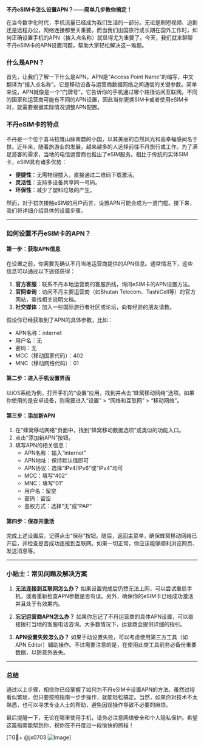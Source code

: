 **不丹eSIM卡怎么设置APN？——简单几步教你搞定！**

在当今数字化时代，手机流量已经成为我们生活的一部分。无论是刷短视频、追剧还是远程办公，网络连接都至关重要。而当我们出国旅行或长期在国外工作时，如何正确设置手机的APN（接入点名称）就显得尤为重要了。今天，我们就来聊聊不丹eSIM卡的APN设置问题，帮助大家轻松解决这一难题。

### 什么是APN？
首先，让我们了解一下什么是APN。APN是“Access Point Name”的缩写，中文翻译为“接入点名称”。它是移动设备与运营商数据网络之间通信的关键参数。简单来说，APN就像是一个“门牌号”，它告诉你的手机通过哪个路径访问互联网。不同的国家和运营商可能有不同的APN设置，因此当你更换SIM卡或者使用eSIM卡时，就需要根据实际情况调整APN配置。

### 不丹eSIM卡的特点
不丹是一个位于喜马拉雅山脉南麓的小国，以其美丽的自然风光和高幸福感闻名于世。近年来，随着旅游业的发展，越来越多的人选择前往不丹旅行或工作。为了满足游客的需求，当地的电信运营商也推出了eSIM服务。相比于传统的实体SIM卡，eSIM具有诸多优势：
- **便捷性**：无需物理插入，直接通过二维码下载激活。
- **灵活性**：支持多设备共享同一号码。
- **环保性**：减少了塑料垃圾的产生。

然而，对于初次接触eSIM的用户而言，设置APN可能会成为一道门槛。接下来，我们将详细介绍具体的设置步骤。

---

### 如何设置不丹eSIM卡的APN？

#### 第一步：获取APN信息
在设置之前，你需要先确认不丹当地运营商提供的APN信息。通常情况下，这些信息可以通过以下途径获得：
1. **官方客服**：联系不丹本地运营商的客服热线，询问eSIM卡的APN设置方法。
2. **官网查询**：访问不丹主要运营商（如Bhutan Telecom、TashiCell等）的官方网站，查找相关说明文档。
3. **社交媒体**：加入一些国际旅行者社区或论坛，向有经验的朋友请教。

假设你已经获取到了APN的具体参数，比如：
- APN名称：internet
- 用户名：无
- 密码：无
- MCC（移动国家代码）：402
- MNC（移动网络代码）：01

#### 第二步：进入手机设置界面
以iOS系统为例，打开手机的“设置”应用，找到并点击“蜂窝移动网络”选项。如果你使用的是安卓设备，则需要进入“设置” > “网络和互联网” > “移动网络”。

#### 第三步：添加新APN
1. 在“蜂窝移动网络”页面中，找到“蜂窝移动数据选项”或类似的功能入口。
2. 点击“添加新APN”按钮。
3. 填写APN的相关信息：
   - APN名称：输入“internet”
   - APN地址：保持默认值即可
   - APN协议：选择“IPv4/IPv6”或“IPv4”均可
   - MCC：填写“402”
   - MNC：填写“01”
   - 用户名：留空
   - 密码：留空
   - 鉴权方式：选择“无”或“PAP”

#### 第四步：保存并激活
完成上述设置后，记得点击“保存”按钮。随后，返回主菜单，确保蜂窝移动网络已开启，并检查是否成功连接到互联网。如果一切正常，你应该能够顺利浏览网页、发送消息等。

---

### 小贴士：常见问题及解决方案

1. **无法连接到互联网怎么办？**
   如果设置完成后仍然无法上网，可以尝试重启手机，或者重新检查APN参数是否有误。另外，确保你的eSIM卡已经成功激活并且处于有效期内。

2. **忘记运营商APN怎么办？**
   如果你忘记了不丹运营商的具体APN设置，可以直接拨打当地的客服电话咨询。大多数情况下，运营商会提供详细的指引。

3. **APN设置失败怎么办？**
   如果手动设置失败，可以考虑使用第三方工具（如APN Editor）辅助操作。不过需要注意的是，在使用此类工具前务必备份重要数据，以防意外丢失。

---

### 总结
通过以上步骤，相信你已经掌握了如何为不丹eSIM卡设置APN的方法。虽然过程看似繁琐，但只要按照指南一步步操作，就能轻松搞定。当然，如果你对技术不太熟悉，也可以寻求专业人士的帮助，避免因误操作导致不必要的麻烦。

最后提醒一下，无论在哪里使用手机，请务必注意网络安全和个人隐私保护。希望这篇指南能帮到你，祝你在不丹度过一段愉快的旅程！

[TG💪+ @jx0703 ![Image](https://github.com/user-attachments/assets/dbca1d08-cadb-493c-b0ec-ad6f7a83f270)]